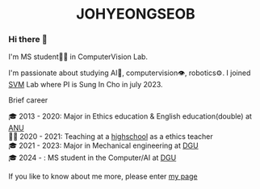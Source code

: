 # <center> JOHYEONGSEOB </center>  


### Hi there 👋

I'm MS student🧑‍🎓 in ComputerVision Lab.

I'm passionate about studying AI🤖, computervision👁️, robotics⚙️. I joined [SVM](https://sites.google.com/view/csi2267svm/) Lab where PI is Sung In Cho in july 2023.

Brief career

🎓 2013 - 2020: Major in Ethics education & English education(double) at [ANU](https://tc.andong.ac.kr/)<br/>
🧑‍🏫 2020 - 2021: Teaching at a [highschool](https://school.gyo6.net/yeongju-girl/main.do) as a ethics teacher<br/>
🎓 2021 - 2023: Major in Mechanical engineering at [DGU](https://mecha.dongguk.edu/main)<br/>
🎓 2024 -     :  MS student in the Computer/AI at [DGU](https://sites.google.com/view/csi2267svm)<br/>

If you like to know about me more, please enter [my page](https://johyeongseob.github.io/)

<!--
**johyeongseob/johyeongseob** is a ✨ _special_ ✨ repository because its `README.md` (this file) appears on your GitHub profile.

Here are some ideas to get you started:

- 🔭 I’m currently working on ...
- 🌱 I’m currently learning ...
- 👯 I’m looking to collaborate on ...
- 🤔 I’m looking for help with ...
- 💬 Ask me about ...
- 📫 How to reach me: ...
- 😄 Pronouns: ...
- ⚡ Fun fact: ...
-->

